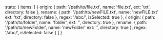 state: {
  items: [
    {
      origin: {
        path: '/path/to/file.txt',
        name: 'file.txt',
        ext: 'txt',
        directory: false
      },
      rename: {
        path: '/path/to/newFILE.txt',
        name: 'newFILE.txt'
        ext: 'txt',
        directory: false
      },
      regex: '/abc/',
      isSelected: true
    }, {
      origin: {
        path: '/path/to/folder',
        name: 'folder',
        ext: '',
        directory: true
      },
      rename: {
        path: '/path/to/newFolder',
        name: 'newFolder'
        ext: '',
        directory: true
      },
      regex: '/abc/',
      isSelected: false
    }
  ]
}

